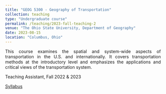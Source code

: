 ```yaml
---
title: "GEOG 5300 - Geography of Transportation"
collection: teaching
type: "Undergraduate course"
permalink: /teaching/2023-fall-teaching-2
venue: "The Ohio State University, Department of Geography"
date: 2023-08-15
location: "Columbus, Ohio"
---
```

<p align="justify">This course examines the spatial and system-wide aspects of transportation in the U.S. and internationally. It covers transportation methods at the introductory level and emphasizes the  applications and critical views of the transportation system.</p>

<p align="justify">Teaching Assistant, Fall 2022 & 2023</p>

[Syllabus](/files/GEOG_5300.pdf)